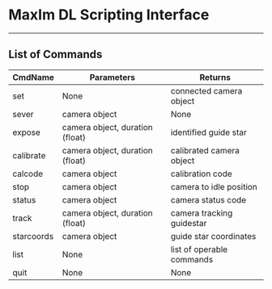 # MaxIm DL Scripting Interface
---
## List of Commands
| CmdName    | Parameters                      | Returns                   |
|------------|---------------------------------|---------------------------|
| set        | None                            | connected camera object   |
| sever      | camera object                   | None                      |
| expose     | camera object, duration (float) | identified guide star     |
| calibrate  | camera object, duration (float) | calibrated camera object  |
| calcode    | camera object                   | calibration code          |
| stop       | camera object                   | camera to idle position   |
| status     | camera object                   | camera status code        |
| track      | camera object, duration (float) | camera tracking guidestar |
| starcoords | camera object                   | guide star coordinates    |
| list       | None                            | list of operable commands |
| quit       | None                            | None                      | 